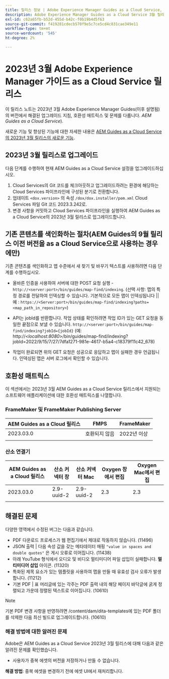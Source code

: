 ```yaml
---
title: 릴리스 정보 | Adobe Experience Manager Guides as a Cloud Service, 2023년 3월 릴리스
description: Adobe Experience Manager Guides as a Cloud Service 3월 릴리스
exl-id: c62a65fb-b52d-455d-b42c-f0b19b4d5f63
source-git-commit: f419281cdecb570f9e5c7ce5cd4c831cae349e11
workflow-type: tm+mt
source-wordcount: '545'
ht-degree: 2%

---
```


# 2023년 3월 Adobe Experience Manager 가이드 as a Cloud Service 릴리스

이 릴리스 노트는 2023년 3월 Adobe Experience Manager Guides(이후 설명됨)의 버전에서 해결된 업그레이드 지침, 호환성 매트릭스 및 문제를 다룹니다. *AEM Guides as a Cloud Service*).

새로운 기능 및 향상된 기능에 대한 자세한 내용은 [AEM Guides as a Cloud Service의 2023년 3월 릴리스의 새로운 기능](whats-new-2023.3.0.md).

## 2023년 3월 릴리스로 업그레이드

다음 단계를 수행하여 현재 AEM Guides as a Cloud Service 설정을 업그레이드하십시오.
1. Cloud Services의 Git 코드를 체크아웃하고 업그레이드하려는 환경에 해당하는 Cloud Services 파이프라인에 구성된 분기로 전환합니다.
2. 업데이트 `<dox.version>` 의 속성 `/dox/dox.installer/pom.xml` Cloud Services 파일 Git 코드 2023.3.242로.
3. 변경 사항을 커밋하고 Cloud Services 파이프라인을 실행하여 AEM Guides as a Cloud Service의 2023년 3월 릴리스로 업그레이드합니다.

## 기존 콘텐츠를 색인화하는 절차(AEM Guides의 9월 릴리스 이전 버전을 as a Cloud Service으로 사용하는 경우에만)

기존 콘텐츠를 색인화하고 맵 수준에서 새 찾기 및 바꾸기 텍스트를 사용하려면 다음 단계를 수행하십시오.

* 올바른 인증을 사용하여 서버에 대한 POST 요청 실행 - `http://<server:port>/bin/guides/map-find/indexing`.
(선택 사항: 맵의 특정 경로를 전달하여 인덱싱할 수 있습니다. 기본적으로 모든 맵이 인덱싱됩니다 || 예 : `https://<Server:port>/bin/guides/map-find/indexing?paths=<map_path_in_repository>`)

* API는 jobId를 반환합니다. 작업 상태를 확인하려면 작업 ID가 있는 GET 요청을 동일한 끝점으로 보낼 수 있습니다. `http://<server:port>/bin/guides/map-find/indexing?jobId={jobId}`
(예: http://&lt;_localhost:8080_>/bin/guides/map-find/indexing?jobId=2022/9/15/7/27/7dfa1271-981e-4617-b5a4-c18379f11c42_678)

* 작업이 완료되면 위의 GET 요청은 성공으로 응답하고 맵이 실패한 경우 언급됩니다. 인덱싱된 맵은 서버 로그에서 확인할 수 있습니다.

## 호환성 매트릭스

이 섹션에서는 2023년 3월 AEM Guides as a Cloud Service 릴리스에서 지원되는 소프트웨어 애플리케이션에 대한 호환성 매트릭스를 나열합니다.

### FrameMaker 및 FrameMaker Publishing Server

| AEM Guides as a Cloud 릴리스 | FMPS | FrameMaker |
| --- | --- | --- |
| 2023.03.0 | 호환되지 않음 | 2022년 이상 |
| | | |


### 산소 연결기

| AEM Guides as a Cloud 릴리스 | 산소 커넥터 창 | 산소 커넥터 Mac | Oxygen 창에서 편집 | Oxygen Mac에서 편집 |
| --- | --- | --- | --- | --- |
| 2023.03.0 | 2.9-uuid-2 | 2.9-uuid-2 | 2.3 | 2.3 |
|  |  |  |  |

## 해결된 문제

다양한 영역에서 수정된 버그는 다음과 같습니다.

* PDF 다운로드 프로세스가 웹 편집기에서 제대로 작동하지 않습니다. (11496)
* JSON 출력 | 다음 속성 값을 갖는 메타데이터 매핑 `"value in spaces and double quotes"` 은 게시 오류로 이어집니다. (11438)
* 아래 YouTube 형식에서 오디오 및 비디오 멀티미디어 파일 삽입이 실패합니다. **멀티미디어 삽입** 아이콘. (11320)
* 특화된 제목 요소가 있는 템플릿을 사용하여 맵을 만들 때 유효성 검사 오류가 발생합니다. (11212)
* 기본 PDF | 표 머리글에 있는 각주는 PDF 출력 내의 해당 페이지 바닥글에 굵게 정렬되고 가운데 정렬된 텍스트로 이어집니다. (10610)
>[!NOTE]
>
>기본 PDF 변경 사항을 반영하려면 /content/dam/dita-templates에 있는 PDF 폴더를 삭제한 다음 최신 빌드로 업그레이드합니다. (10610)

### 해결 방법에 대한 알려진 문제

Adobe은 AEM Guides as a Cloud Service 2023년 3월 릴리스에 대해 다음과 같은 알려진 문제를 확인했습니다.

* 사용자가 중복 에셋의 버전을 저장하거나 만들 수 없습니다.

**해결 방법**: 중복 에셋을 변경하기 전에 에셋 UI에서 재처리합니다.
